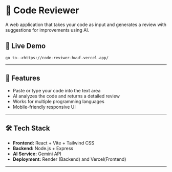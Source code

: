 # 📝 Code Reviewer

A web application that takes your code as input and generates a review with suggestions for improvements using AI.

## 🚀 Live Demo
```
go to-->https://code-reviwer-hwuf.vercel.app/
```

---

## 📌 Features
- Paste or type your code into the text area
- AI analyzes the code and returns a detailed review
- Works for multiple programming languages
- Mobile-friendly responsive UI

---

## 🛠️ Tech Stack
- **Frontend:** React + Vite + Tailwind CSS
- **Backend:** Node.js + Express
- **AI Service:** Gemini API
- **Deployment:** Render (Backend) and Vercel(Frontend)

---


